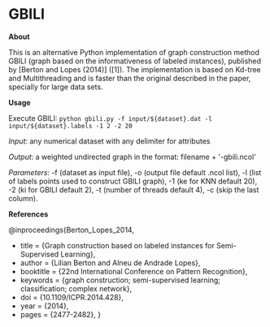 # GBILI
**About**

This is an alternative Python implementation of graph construction method GBILI (graph based on the informativeness of labeled instances), published by [Berton and Lopes (2014)] ([1]). The implementation is based on Kd-tree and Multithreading and is faster than the original described in the paper, specially for large data sets. 

**Usage**

Execute GBILI:
	`python gbili.py -f input/${dataset}.dat -l input/${dataset}.labels -1 2 -2 20`

*Input*: any numerical dataset with any delimiter for attributes 

*Output*: a weighted undirected graph in the format: filename + '-gbili.ncol'

*Parameters*: -f (dataset as input file), -o (output file default .ncol list), -l (list of labels points used to construct GBILI graph), -1 (ke for KNN default 20), -2 (ki for GBILI default 2), -t (number of  threads default 4), -c (skip the last column). 

**References**

@inproceedings{Berton_Lopes_2014,
 * title = {Graph construction based on labeled instances for Semi-Supervised Learning}, 
 * author = {Lilian Berton and Alneu de Andrade Lopes}, 
 * booktitle = {22nd International Conference on Pattern Recognition}, 
 * keywords = {graph construction; semi-supervised learning; classification; complex network}, 
 * doi = {10.1109/ICPR.2014.428},
 * year = {2014},
 * pages = {2477-2482},
}
